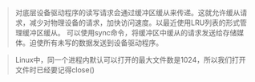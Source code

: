 > 对底层设备驱动程序的读写请求会通过缓冲区缓从来传递。这就允许缓从请求，减少对物理设备的请求，加快访问速度。以最近使用LRU列表的形式管理缓冲区缓从。
可以使用sync命令，将缓冲区中缓从的请求发送给存储媒体。迫使所有未写的数据发送到设备驱动程序。

> Linux中，同一个进程内默认可以打开的最大文件数是1024，所以我们打开文件时已经要记得close()


